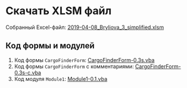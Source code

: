 # Скачать XLSM файл

Собранный Excel-файл: [2019-04-08_Bryliova_3_simplified.xlsm](https://github.com/bsuir-labs/bryliova/raw/master/VBAExcel/Code/Final_version/2019-04-08_Bryliova_4_simplified.xlsm)

## Код формы и модулей

1. Код формы `CargoFinderForm`: [CargoFinderForm-0.3s.vba](https://github.com/bsuir-labs/bryliova/blob/master/VBAExcel/Code/Final_version/CargoFinderForm-0.4s.vba)
2. Код формы `CargoFinderForm` с комментариями: [CargoFinderForm-0.3s-c.vba](https://github.com/bsuir-labs/bryliova/blob/master/VBAExcel/Code/Final_version/CargoFinderForm-0.4s-c.vba)
3. Код модуля `Module1`: [Module1-0.1.vba](https://github.com/bsuir-labs/bryliova/blob/master/VBAExcel/Code/Final_version/Module1-0.1.vba)
